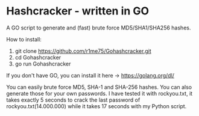 # Hashcracker - written in GO
A GO script to generate and (fast) brute force MD5/SHA1/SHA256 hashes.

How to install:

1) git clone https://github.com/r1me75/Gohashcracker.git
2) cd Gohashcracker
3) go run Gohashcracker

If you don't have GO, you can install it here -> https://golang.org/dl/

You can easily brute force MD5, SHA-1 and SHA-256 hashes.
You can also generate those for your own passwords.
I have tested it with rockyou.txt, it takes exactly 5 seconds to crack the last password of rockyou.txt(14.000.000) while it takes 17 seconds with my Python script.
